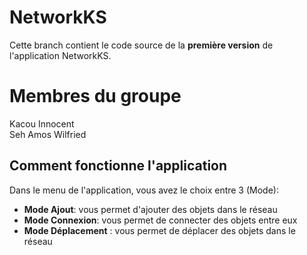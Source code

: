 # NetworkKS
Cette branch contient le code source de la **première version** de l'application NetworkKS.
# Membres du groupe
 Kacou Innocent  
 Seh Amos Wilfried
## Comment fonctionne l'application
Dans le menu de l'application, vous avez le choix entre 3 (Mode):
- **Mode Ajout**: vous permet d'ajouter des objets dans le réseau
- **Mode Connexion**: vous permet de connecter des objets entre eux
- **Mode Déplacement** : vous permet de déplacer des objets dans le réseau